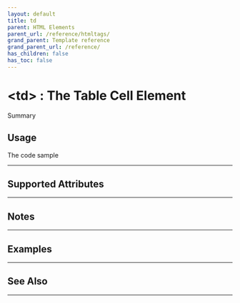 ```yaml
---
layout: default
title: td
parent: HTML Elements
parent_url: /reference/htmltags/
grand_parent: Template reference
grand_parent_url: /reference/
has_children: false
has_toc: false
---
```


# &lt;td&gt; : The Table Cell Element

Summary

## Usage

 The code sample

---

## Supported Attributes


---

## Notes


---

## Examples


---


## See Also


---

